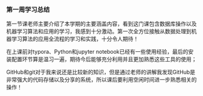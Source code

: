 ### 第一周学习总结

第一节课老师主要介绍了本学期的主要涵盖内容，看到这门课包含数据库操作以及机器学习算法和应用的学习，我感到十分激动。第一次全方位接触从数据处理到机器学习算法的应用全流程的学习和实践，十分令人期待！

在上课前对typora、Python和jupyter notebook已经有一些使用经验，最后的安装配置环节算是温习一遍，期待今后能够充分利用并且更加熟悉这些工具的使用；

GitHub和git对于我来说还是比较新的知识，但是通过老师的讲解我发现GitHub是非常强大的代码存储以及分享的系统，所以课后要利用空闲时间进一步熟悉相关的操作！